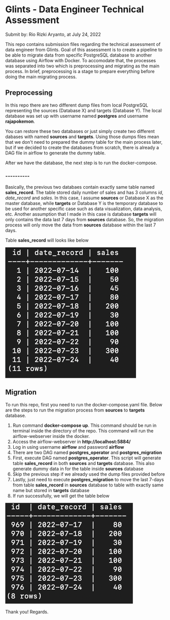 # Glints - Data Engineer Technical Assessment

Submit by: Rio Rizki Aryanto, at July 24, 2022

This repo contains submission files regarding the technical assessment of data engineer from Glints. Goal of this assessment is to create a pipeline to be able to migrate data from specific PostgreSQL database to another database using Airflow with Docker.
To accomodate that, the processes was separated into two which is preprocessing and migrating as the main process. 
In brief, preprocessing is a stage to prepare everything before doing the main migrating process.

## Preprocessing
In this repo there are two different dump files from local PostgreSQL representing the sources (Database X) and targets (Database Y).
The local database was set up with username named **postgres** and username **rajapokemon**.

You can restore these two databases or just simply create two different dabases with named **sources** and **targets**.
Using those dumps files mean that we don't need to prepared the dummy table for the main process later, but if we decided to create the databases from scratch, there is already a DAG file in airflow to generate the dummy table. 

After we have the database, the next step is to run the docker-compose.

### ----------

Basically, the previous two databaes contain exactly same table named **sales_record**. The table stored daily number of sales and has 3 columns *id*, *date_record* and *sales*.
In this case, I assume **sources** or Database X as the master database, while **targets** or Database Y is the temporary database to be used for another specific case such as data visualization, data analysis, etc.
Another assumption that I made in this case is database **targets** will only contains the data last 7 days from **sources** database. So, the migration process will only move the data from **sources** database within the last 7 days.

Table **sales_record** will looks like below


![This is image](./assets/table_source.png)

## Migration

To run this repo, first you need to run the docker-compose.yaml file. Below are the steps to run the migration process from **sources** to **targets** database.
1. Run command **docker-compose up**. This command should be run in terminal inside the directory of the repo. This command will run the airflow-webserver inside the docker. 
2. Access the airflow-webserver in **http://localhost:5884/**
3. Log in using username **airflow** and password **airflow**
4. There are two DAG named **postgres_operator** and **postgres_migration** 
5. First, execute DAG named **postgres_operator**. This script will generate table **sales_record** in both **sources** and **targets** database. This also generate dummy data in for the table inside **sources** database
6. Skip the previous step if we already used the dump files provided before
7. Lastly, just need to execute **postgres_migration** to move the last 7-days from table **sales_record** in **sources** database to table with exactly same name but stored in **targets** database
8. If run successfully, we will get the table below


![This is image](./assets/table_target.png)

Thank you!
Regards.

